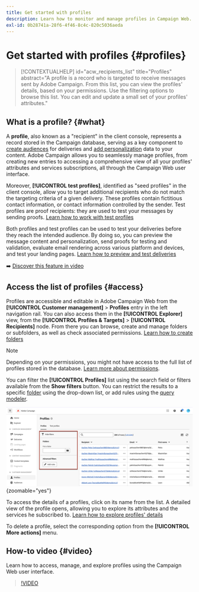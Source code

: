 ```yaml
---
title: Get started with profiles
description: Learn how to monitor and manage profiles in Campaign Web.
exl-id: 0b28741a-28f6-4f46-8c4c-820c5036aeda
---
```

# Get started with profiles {#profiles}


<!--additional-url="https://experienceleague.adobe.com/docs/campaign-web/v8/whats-new" text="See release notes"-->

>[!CONTEXTUALHELP]
>id="acw_recipients_list"
>title="Profiles"
>abstract="A profile is a record who is targeted to receive messages sent by Adobe Campaign. From this list, you can view the profiles' details, based on your permissions. Use the filtering options to browse this list. You can edit and update a small set of your profiles' attributes."

## What is a profile? {#what} 

A **profile**, also known as a "recipient" in the client console, represents a record stored in the Campaign database, serving as a key component to [create audiences](create-audience.md) for deliveries and [add personalization](../personalization/personalize.md) data to your content. Adobe Campaign allows you to seamlessly manage profiles, from creating new entries to accessing a comprehensive view of all your profiles' attributes and services subscriptions, all through the Campaign Web user interface.

Moreover, **[!UICONTROL test profiles]**, identified as "seed profiles" in the client console, allow you to target additional recipients who do not match the targeting criteria of a given delivery. These profiles contain fictitious contact information, or contact information controlled by the sender. Test profiles are proof recipients: they are used to test your messages by sending proofs. [Learn how to work with test profiles](test-profiles.md)

Both profiles and test profiles can be used to test your deliveries before they reach the intended audience. By doing so, you can preview the message content and personalization, send proofs for testing and validation, evaluate email rendering across various platform and devices, and test your landing pages. [Learn how to preview and test deliveries](../preview-test/preview-test.md)

➡️ [Discover this feature in video](#video) 

## Access the list of profiles {#access}

Profiles are accessible and editable in Adobe Campaign Web from the **[!UICONTROL Customer management]** > **Profiles** entry in the left navigation rail. You can also access them in the **[!UICONTROL Explorer]** view, from the **[!UICONTROL Profiles & Targets]** > **[!UICONTROL Recipients]** node. From there you can browse, create and manage folders or subfolders, as well as check associated permissions. [Learn how to create folders](../get-started/permissions.md#folders)

>[!NOTE]
>
>Depending on your permissions, you might not have access to the full list of profiles stored in the database. [Learn more about permissions](../get-started/permissions.md).

You can filter the **[!UICONTROL Profiles]** list using the search field or filters available from the **Show filters** button. You can restrict the results to a specific [folder](../get-started/permissions.md#folders) using the drop-down list, or add rules using the [query modeler](../query/query-modeler-overview.md).

![](assets/profiles-list-filters.png){zoomable="yes"}

To access the details of a profiles, click on its name from the list. A detailed view of the profile opens, allowing you to explore its attributes and the services he subscribed to. [Learn how to explore profiles' details](create-profile.md)

To delete a profile, select the corresponding option from the **[!UICONTROL More actions]** menu.

## How-to video {#video}

Learn how to access, manage, and explore profiles using the Campaign Web user interface.

>[!VIDEO](https://video.tv.adobe.com/v/3427293?quality=12)
